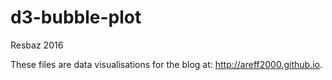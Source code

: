 # d3-bubble-plot
Resbaz 2016

These files are data visualisations for the blog at: http://areff2000.github.io.
